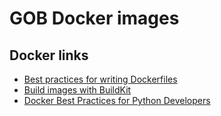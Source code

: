 # GOB Docker images

## Docker links

* [Best practices for writing Dockerfiles](https://docs.docker.com/develop/develop-images/dockerfile_best-practices/)
* [Build images with BuildKit](https://docs.docker.com/develop/develop-images/build_enhancements/)
* [Docker Best Practices for Python Developers](https://testdriven.io/blog/docker-best-practices/)
